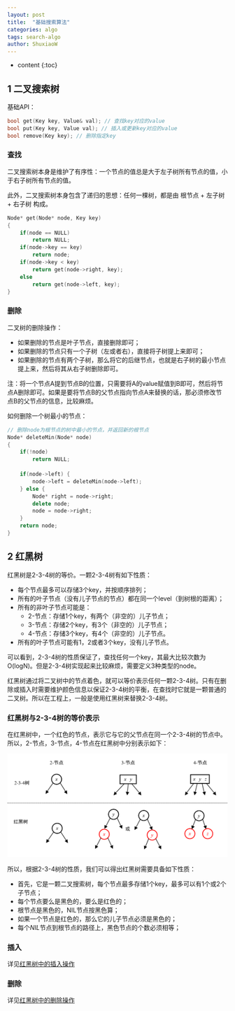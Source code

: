 ```yaml
---
layout: post
title:  "基础搜索算法"
categories: algo
tags: search-algo
author: ShuxiaoW
---
```


* content
{:toc}

## 1 二叉搜索树

基础API：

```cpp
bool get(Key key, Value& val); // 查找key对应的value
bool put(Key key, Value val); // 插入或更新key对应的value
bool remove(Key key); // 删除指定key
```

### 查找

二叉搜索树本身是维护了有序性：一个节点的值总是大于左子树所有节点的值，小于右子树所有节点的值。

此外，二叉搜索树本身包含了递归的思想：任何一棵树，都是由 根节点 + 左子树 + 右子树 构成。

```cpp
Node* get(Node* node, Key key)
{
    if(node == NULL)
        return NULL;
    if(node->key == key)
        return node;
    if(node->key < key)
        return get(node->right, key);
    else
        return get(node->left, key);
}
```

### 删除

二叉树的删除操作：

- 如果删除的节点是叶子节点，直接删除即可；
- 如果删除的节点只有一个子树（左或者右），直接将子树提上来即可；
- 如果删除的节点有两个子树，那么将它的后继节点，也就是右子树的最小节点提上来，然后将其从右子树删除即可。

注：将一个节点A提到节点B的位置，只需要将A的value赋值到B即可，然后将节点A删除即可。如果是要将节点B的父节点指向节点A来替换的话，那必须修改节点B的父节点的信息，比较麻烦。

如何删除一个树最小的节点：

```cpp
// 删除node为根节点的树中最小的节点，并返回新的根节点
Node* deleteMin(Node* node)
{
    if(!node)
        return NULL;

    if(node->left) {
        node->left = deleteMin(node->left);
    } else {
        Node* right = node->right;
        delete node;
        node = node->right;
    }
    return node;
}
```

## 2 红黑树

红黑树是2-3-4树的等价。一颗2-3-4树有如下性质：

- 每个节点最多可以存储3个key，并按顺序排列；
- 所有的叶子节点（没有儿子节点的节点）都在同一个level（到树根的距离）；
- 所有的非叶子节点可能是：
    - 2-节点：存储1个key，有两个（非空的）儿子节点；
    - 3-节点：存储2个key，有3个（非空的）儿子节点；
    - 4-节点：存储3个key，有4个（非空的）儿子节点。
- 所有的叶子节点可能有1，2或者3个key，没有儿子节点。

可以看到，2-3-4树的性质保证了，查找任何一个key，其最大比较次数为O(logN)。但是2-3-4树实现起来比较麻烦，需要定义3种类型的node。

红黑树通过将二叉树中的节点着色，就可以等价表示任何一颗2-3-4树。只有在删除或插入时需要维护颜色信息以保证2-3-4树的平衡，在查找时它就是一颗普通的二叉树。所以在工程上，一般是使用红黑树来替换2-3-4树。

### 红黑树与2-3-4树的等价表示

在红黑树中，一个红色的节点，表示它与它的父节点在同一个2-3-4树的节点中。所以，2-节点，3-节点，4-节点在红黑树中分别表示如下：

![234tree_to_rbtree](https://raw.githubusercontent.com/shuxiaow/pictures/master/base_algos/234tree_to_rbtree.png)

所以，根据2-3-4树的性质，我们可以得出红黑树需要具备如下性质：

- 首先，它是一颗二叉搜索树，每个节点最多存储1个key，最多可以有1个或2个子节点；
- 每个节点要么是黑色的，要么是红色的；
- 根节点是黑色的，NIL节点按黑色算；
- 如果一个节点是红色的，那么它的儿子节点必须是黑色的；
- 每个*NIL*节点到根节点的路径上，黑色节点的个数必须相等；

### 插入

详见[红黑树中的插入操作](https://shuxiaow.github.io/2019/03/18/rbtree-insert)

### 删除

详见[红黑树中的删除操作](https://shuxiaow.github.io/2019/03/18/rbtree-delete)
